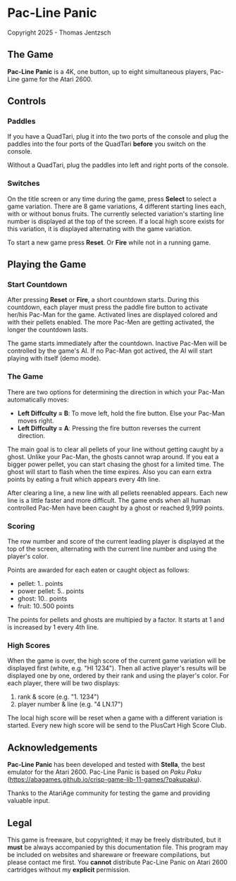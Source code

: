 # Pac-Line Panic
Copyright 2025 - Thomas Jentzsch

## The Game

**Pac-Line Panic** is a 4K, one button, up to eight simultaneous players, Pac-Line game for the Atari 2600.

## Controls
### Paddles
If you have a QuadTari, plug it into the two ports of the console and plug the paddles into the four ports of the QuadTari **before** you switch on the console.

Without a QuadTari, plug the paddles into left and right ports of the console.

### Switches
On the title screen or any time during the game, press **Select** to select a game variation. There are 8 game variations, 4 different starting lines each, with or without bonus fruits. The currently selected variation's starting line number is displayed at the top of the screen. If a local high score exists for this variation, it is displayed alternating with the game variation.

To start a new game press **Reset**. Or **Fire** while not in a running game.

## Playing the Game
### Start Countdown
After pressing **Reset** or **Fire**, a short countdown starts. During this countdown, each player must press the paddle fire button to activate her/his Pac-Man for the game. Activated lines are displayed colored and with their pellets enabled. The more Pac-Men are getting activated, the longer the countdown lasts.

The game starts immediately after the countdown. Inactive Pac-Men will be controlled by the game's AI. If no Pac-Man got actived, the AI will start playing with itself (demo mode).

### The Game
There are two options for determining the direction in which your Pac-Man automatically moves:
- **Left Diffculty = B**: To move left, hold the fire button. Else your Pac-Man moves right.
- **Left Diffculty = A**: Pressing the fire button reverses the current direction.

The main goal is to clear all pellets of your line without getting caught by a ghost. Unlike your Pac-Man, the ghosts cannot wrap around. If you eat a bigger power pellet, you can start chasing the ghost for a limited time. The ghost will start to flash when the time expires. Also you can earn extra points by eating a fruit which appears every 4th line.

After clearing a line, a new line with all pellets reenabled appears. Each new line is a little faster and more difficult. The game ends when all human controlled Pac-Men have been caught by a ghost or reached 9,999 points.

### Scoring
The row number and score of the current leading player is displayed at the top of the screen, alternating with the current line number and using the player's color.

Points are awarded for each eaten or caught object as follows:
- pellet: 1.. points
- power pellet: 5.. points
- ghost: 10.. points
- fruit: 10..500 points

The points for pellets and ghosts are multipied by a factor. It starts at 1 and is increased by 1 every 4th line.

### High Scores
When the game is over, the high score of the current game variation will be displayed first (white, e.g. "HI 1234"). Then all active player's results will be displayed one by one, ordered by their rank and using the player's color. For each player, there will be two displays:

1. rank & score (e.g. "1. 1234")
2. player number & line (e.g. "4 LN.17")

The local high score will be reset when a game with a different variation is started. Every new high score will be send to the PlusCart High Score Club.

## Acknowledgements
**Pac-Line Panic** has been developed and tested with **Stella**, the best emulator for the Atari 2600. Pac-Line Panic is based on _Paku Paku_ (https://abagames.github.io/crisp-game-lib-11-games/?pakupaku).

Thanks to the AtariAge community for testing the game and providing valuable input.

## Legal
This game is freeware, but copyrighted; it may be freely distributed, but it **must** be always accompanied by this documentation file. This program may be included on websites and shareware or freeware compilations, but please contact me first. You **cannot** distribute Pac-Line Panic on Atari 2600 cartridges without my **explicit** permission.
